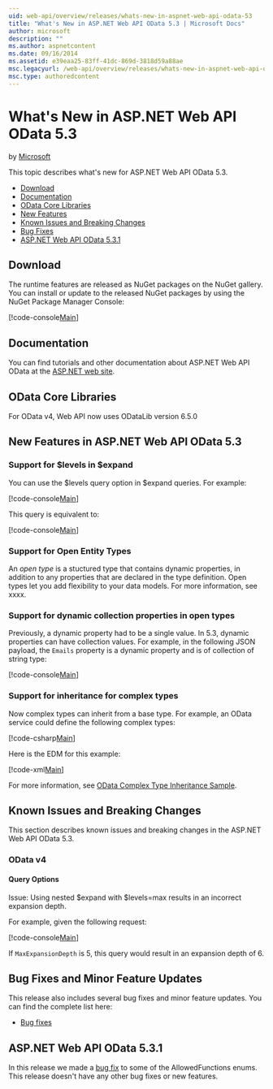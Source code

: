 ```yaml
---
uid: web-api/overview/releases/whats-new-in-aspnet-web-api-odata-53
title: "What's New in ASP.NET Web API OData 5.3 | Microsoft Docs"
author: microsoft
description: ""
ms.author: aspnetcontent
ms.date: 09/16/2014
ms.assetid: e39eaa25-83ff-41dc-869d-3818d59a88ae
msc.legacyurl: /web-api/overview/releases/whats-new-in-aspnet-web-api-odata-53
msc.type: authoredcontent
---
```

What's New in ASP.NET Web API OData 5.3
====================
by [Microsoft](https://github.com/microsoft)

This topic describes what's new for ASP.NET Web API OData 5.3.

- [Download](#download)
- [Documentation](#documentation)
- [OData Core Libraries](#corelib)
- [New Features](#newf)
- [Known Issues and Breaking Changes](#known-issues)
- [Bug Fixes](#bug-fixes)
- [ASP.NET Web API OData 5.3.1](#OD)

<a id="download"></a>
## Download

The runtime features are released as NuGet packages on the NuGet gallery. You can install or update to the released NuGet packages by using the NuGet Package Manager Console:

[!code-console[Main](whats-new-in-aspnet-web-api-odata-53/samples/sample1.cmd)]

<a id="documentation"></a>
## Documentation

You can find tutorials and other documentation about ASP.NET Web API OData at the [ASP.NET web site](../odata-support-in-aspnet-web-api/index.md).

<a id="corelib"></a>
## OData Core Libraries

For OData v4, Web API now uses ODataLib version 6.5.0

<a id="newf"></a>
## New Features in ASP.NET Web API OData 5.3

### Support for $levels in $expand

You can use the $levels query option in $expand queries. For example:

[!code-console[Main](whats-new-in-aspnet-web-api-odata-53/samples/sample2.cmd)]

This query is equivalent to:

[!code-console[Main](whats-new-in-aspnet-web-api-odata-53/samples/sample3.cmd)]

<a id="open-entity-types"></a>
### Support for Open Entity Types

An *open type* is a stuctured type that contains dynamic properties, in addition to any properties that are declared in the type definition. Open types let you add flexibility to your data models. For more information, see xxxx.

### Support for dynamic collection properties in open types

Previously, a dynamic property had to be a single value. In 5.3, dynamic properties can have collection values. For example, in the following JSON payload, the `Emails` property is a dynamic property and is of collection of string type:

[!code-console[Main](whats-new-in-aspnet-web-api-odata-53/samples/sample4.cmd)]

### Support for inheritance for complex types

Now complex types can inherit from a base type. For example, an OData service could define the following complex types:

[!code-csharp[Main](whats-new-in-aspnet-web-api-odata-53/samples/sample5.cs)]

Here is the EDM for this example:

[!code-xml[Main](whats-new-in-aspnet-web-api-odata-53/samples/sample6.xml?highlight=8,15)]

For more information, see [OData Complex Type Inheritance Sample](http://aspnet.codeplex.com/SourceControl/latest#Samples/WebApi/OData/v4/ODataComplexTypeInheritanceSample/ReadMe.txt).

<a id="known-issues"></a>
## Known Issues and Breaking Changes

This section describes known issues and breaking changes in the ASP.NET Web API OData 5.3.

### OData v4

#### Query Options

Issue: Using nested $expand with $levels=max results in an incorrect expansion depth.

For example, given the following request:

[!code-console[Main](whats-new-in-aspnet-web-api-odata-53/samples/sample7.cmd)]

If `MaxExpansionDepth` is 5, this query would result in an expansion depth of 6.

<a id="bug-fixes"></a>
## Bug Fixes and Minor Feature Updates

This release also includes several bug fixes and minor feature updates. You can find the complete list here:

- [Bug fixes](https://aspnetwebstack.codeplex.com/workitem/list/advanced?keyword=&status=All&type=All&priority=All&release=v5.3%20Beta&assignedTo=All&component=Web%20API|Web%20API%20OData&sortField=AssignedTo&sortDirection=Ascending&page=0&reasonClosed=Fixed)

<a id="OD"></a>
## ASP.NET Web API OData 5.3.1

In this release we made a [bug fix](https://aspnetwebstack.codeplex.com/workitem/list/advanced?keyword=&amp;status=All&amp;type=All&amp;priority=All&amp;release=v5.3.1%20Beta&amp;assignedTo=All&amp;component=Web%20API%20OData&amp;sortField=LastUpdatedDate&amp;sortDirection=Descending&amp;page=0&amp;reasonClosed=All) to some of the AllowedFunctions enums. This release doesn't have any other bug fixes or new features.
